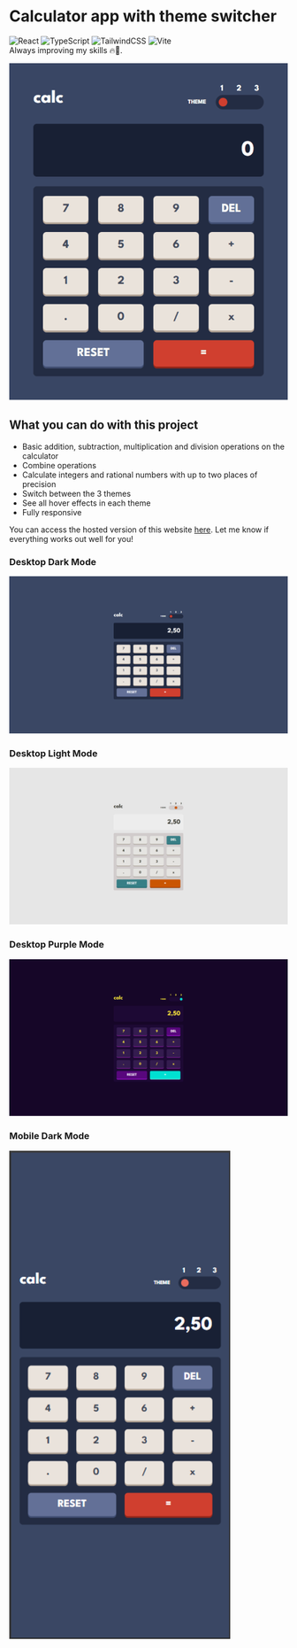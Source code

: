 # Calculator app with theme switcher

![React](https://img.shields.io/badge/react-%2320232a.svg?style=for-the-badge&logo=react&logoColor=%2361DAFB) ![TypeScript](https://img.shields.io/badge/typescript-%23007ACC.svg?style=for-the-badge&logo=typescript&logoColor=white) ![TailwindCSS](https://img.shields.io/badge/tailwindcss-%2338B2AC.svg?style=for-the-badge&logo=tailwind-css&logoColor=white) ![Vite](https://img.shields.io/badge/vite-%23646CFF.svg?style=for-the-badge&logo=vite&logoColor=white) <br />
Always improving my skills 🔥🚀.

<img src="/public/screenshots/screen.gif" alt="Desktop Dark Mode" style="height: auto; width:600px;"/>

## What you can do with this project

- Basic addition, subtraction, multiplication and division operations on the calculator
- Combine operations
- Calculate integers and rational numbers with up to two places of precision
- Switch between the 3 themes
- See all hover effects in each theme
- Fully responsive

You can access the hosted version of this website [here](https://dev-david-alves.github.io/Calculator-app-with-theme-switcher/). Let me know if everything works out well for you!

### Desktop Dark Mode

<img src="/public/screenshots/desktop-dark.png" alt="Desktop Dark Mode" style="height: auto; width:600px;"/>

### Desktop Light Mode

<img src="/public/screenshots/desktop-light.png" alt="Desktop Light Mode" style="height: auto; width:600px;"/>

### Desktop Purple Mode

<img src="/public/screenshots/desktop-purple.png" alt="Desktop Purple Mode" style="height: auto; width:600px;"/>

### Mobile Dark Mode

<img src="/public/screenshots/mobile-dark.png" alt="Mobile Dark Mode" style="height: auto; width:400px;"/>
